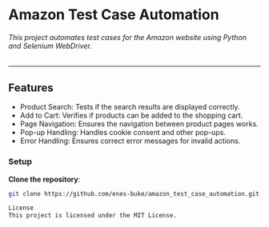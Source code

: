 # **Amazon Test Case Automation**
###### This project automates test cases for the Amazon website using Python and Selenium WebDriver.
-----------------------------------------------------------------------------------------------------------------------------------------------------
## **Features**

- Product Search: Tests if the search results are displayed correctly.
-  Add to Cart: Verifies if products can be added to the shopping cart.
- Page Navigation: Ensures the navigation between product pages works.
- Pop-up Handling: Handles cookie consent and other pop-ups.
- Error Handling: Ensures correct error messages for invalid actions.

### Setup
   **Clone the repository**:  
   ```bash
   git clone https://github.com/enes-buke/amazon_test_case_automation.git

License
This project is licensed under the MIT License.
